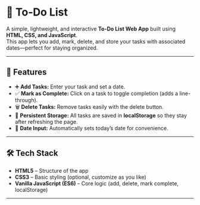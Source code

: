 # 📝 To-Do List

A simple, lightweight, and interactive **To-Do List Web App** built using **HTML, CSS, and JavaScript**.  
This app lets you add, mark, delete, and store your tasks with associated dates—perfect for staying organized.

---

## 🚀 Features
- ➕ **Add Tasks:** Enter your task and set a date.
- ✅ **Mark as Complete:** Click on a task to toggle completion (adds a line-through).
- 🗑️ **Delete Tasks:** Remove tasks easily with the delete button.
- 💾 **Persistent Storage:** All tasks are saved in **localStorage** so they stay after refreshing the page.
- 📅 **Date Input:** Automatically sets today’s date for convenience.

---

## 🛠️ Tech Stack
- **HTML5** – Structure of the app
- **CSS3** – Basic styling (optional, customize as you like)
- **Vanilla JavaScript (ES6)** – Core logic (add, delete, mark complete, localStorage)

---
